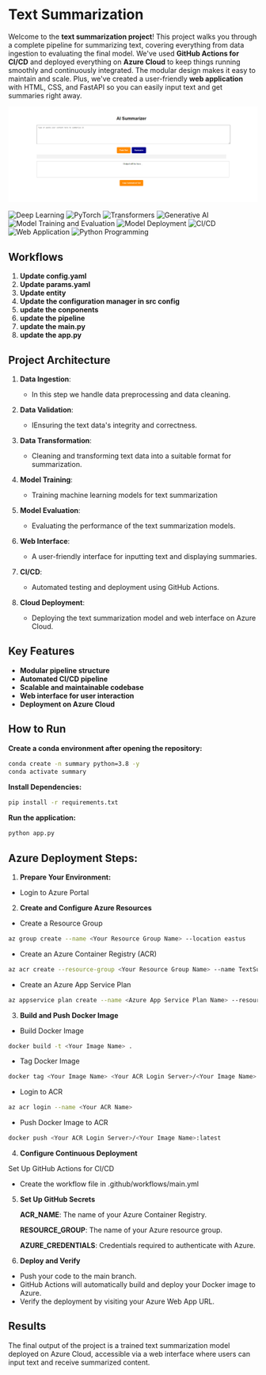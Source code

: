 # Text Summarization
Welcome to the **text summarization project**! This project walks you through a complete pipeline for summarizing text, covering everything from data ingestion to evaluating the final model. We've used **GitHub Actions for CI/CD** and deployed everything on **Azure Cloud** to keep things running smoothly and continuously integrated. The modular design makes it easy to maintain and scale. Plus, we've created a user-friendly **web application** with HTML, CSS, and FastAPI so you can easily input text and get summaries right away.

<img src="src\image\textsummarizer.png" style="width:600px;">

![Deep Learning](https://img.shields.io/badge/Skill-Deep%20Learning-yellow)
![PyTorch](https://img.shields.io/badge/Skill-PyTorch-blueviolet)
![Transformers](https://img.shields.io/badge/Skill-Deep%20Learning-orange)
![Generative AI](https://img.shields.io/badge/Skill-Generative%20AI-green)
![Model Training and Evaluation](https://img.shields.io/badge/Skill-Model%20Training%20and%20Evaluation-orange)
![Model Deployment](https://img.shields.io/badge/Skill-Model%20Deployment-purpule)
![CI/CD](https://img.shields.io/badge/Skill-CI/CD-blue)
![Web Application](https://img.shields.io/badge/Skill-Web%20Application-yellow)
![Python Programming](https://img.shields.io/badge/Skill-Python%20Programming-blue)

## Workflows
1. **Update config.yaml**
2. **Update params.yaml**
3. **Update entity**
4. **Update the configuration manager in src config**
5. **update the conponents**
6. **update the pipeline**
7. **update the main.py**
8. **update the app.py**

## Project Architecture
1. **Data Ingestion**:
   - In this step we handle data preprocessing and data cleaning.

2. **Data Validation**:
   - IEnsuring the text data's integrity and correctness.

3. **Data Transformation**:
   - Cleaning and transforming text data into a suitable format for summarization.

4. **Model Training**:
   - Training machine learning models for text summarization

5. **Model Evaluation**:
   - Evaluating the performance of the text summarization models.

6. **Web Interface**:
   - A user-friendly interface for inputting text and displaying summaries.

7. **CI/CD**:
   - Automated testing and deployment using GitHub Actions.

8. **Cloud Deployment**:
   - Deploying the text summarization model and web interface on Azure Cloud.

## Key Features
- **Modular pipeline structure** 
- **Automated CI/CD pipeline**
- **Scalable and maintainable codebase**
- **Web interface for user interaction**
- **Deployment on Azure Cloud**

## How to Run
**Create a conda environment after opening the repository:**
```bash
conda create -n summary python=3.8 -y
conda activate summary
```
**Install Dependencies:**
```bash
pip install -r requirements.txt
```
**Run the application:**
```bash
python app.py
```
## Azure Deployment Steps:

1. **Prepare Your Environment:** 
-  Login to Azure Portal
2. **Create and Configure Azure Resources** 
-  Create a Resource Group
```bash
az group create --name <Your Resource Group Name> --location eastus
```
-  Create an Azure Container Registry (ACR)
```bash
az acr create --resource-group <Your Resource Group Name> --name TextSummaryRegistry --sku Basic
```
-  Create an Azure App Service Plan
```bash
az appservice plan create --name <Azure App Service Plan Name> --resource-group <Your Resource Group Name> --sku B1 --is-linux
```
3. **Build and Push Docker Image**

- Build Docker Image
```bash
docker build -t <Your Image Name> .
```
- Tag Docker Image
```bash
docker tag <Your Image Name> <Your ACR Login Server>/<Your Image Name>:latest
```
- Login to ACR
```bash
az acr login --name <Your ACR Name>
```
- Push Docker Image to ACR
```bash
docker push <Your ACR Login Server>/<Your Image Name>:latest
```
4. **Configure Continuous Deployment**

  Set Up GitHub Actions for CI/CD
- Create the workflow file in .github/workflows/main.yml

5. **Set Up GitHub Secrets**

   **ACR_NAME**: The name of your Azure Container Registry.

   **RESOURCE_GROUP**: The name of your Azure resource group.

   **AZURE_CREDENTIALS**: Credentials required to authenticate with Azure.

6. **Deploy and Verify**
- Push your code to the main branch.
- GitHub Actions will automatically build and deploy your Docker image to Azure.
- Verify the deployment by visiting your Azure Web App URL.

## Results
The final output of the project is a trained text summarization model deployed on Azure Cloud, accessible via a web interface where users can input text and receive summarized content.
